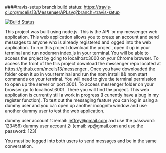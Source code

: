 ####travis-setup branch build status:
https://travis-ci.org/mcelis13/MessengerAPI.svg?branch=travis-setup

[![Build Status](https://travis-ci.org/mcelis13/MessengerAPI.svg?branch=travis-setup)](https://travis-ci.org/mcelis13/MessengerAPI)

This project was built using node.js.  This is the API for my messenger web application.  This web application allows you to create an account and send messages to anyone who is already registered and logged into the web application.  To run this project download the project, open it up in your terminal and run nodemon index.js in your terminal. You will be able to access the project by going to localhost:3000 on your Chrome browser.  To access the front of the this project download the messenger repo located at https://github.com/mcelis13/messenger . Once you have downloaded the folder open it up in your terminal and run the npm install && npm start commands on your terminal.  You will need to give the terminal permission to open up the server on port 3001.  To access messenger folder on your browser go to localhost:3001.  There you will find the project.  This web application is currently still a work in progress (I currently have a bug in my register function).  To test out the messaging feature you can log in using a dummy user and you can open up another incognito window and use another dummy user to test the web application.  

dummy user account 1: (email: jeffrey@gmail.com and use the password: 123456)
dummy user account 2: (email: vp@gmail.com and use the password: 123)

You must be logged into both users to send messages and be in the same conversation. 



<!-- ![](https://travis-ci.org/[mcelis13]/MessengerAPI.svg?branch=master)

[![Build Status](https://travis-ci.org/mcelis13/MessengerAPI.svg?branch=master)](https://travis-ci.org/mcelis13/MessengerAPI) -->
